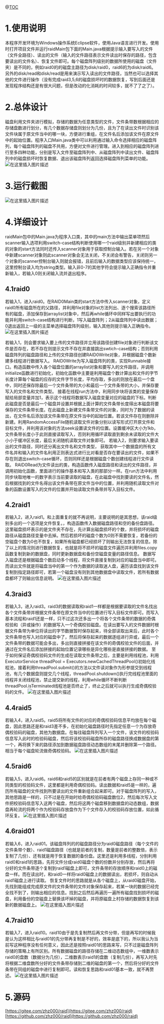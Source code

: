 ﻿@[TOC](目录)
# 1.使用说明
本程序开发环境为Windows操作系统Eclipse软件，使用Java语言进行开发。使用时打开项目文件并运行raidMain包下面的Main.java根据提示输入要写入的文件（文件全路径）、读出的文件（输入的文件路径表示文件读出时保存的路径，包含要读出的文件名）、恢复文件即可。每个磁盘阵列级别的数据所使用的磁盘（文件夹）是不同的，例如raid0的的磁盘主路径为disk/raid0，raid6的为disk/raid6。另外的disk/read和disk/read是用来演示写入读出的文件路径，当然也可以选择其他的文件进行操作（没有完成raid3,5,6的磁盘损坏时的数据恢复，写到后面还是发现程序结构还是有很大问题，但是改动的化消耗的时间较多，就不了了之了）。
# 2.总体设计
磁盘利用文件夹进行模拟，存储的数据为任意类型的文件，文件条带数根据相应的存储盘数进行划分，有几个数据存储盘则划分为几份，且为了在读出文件时识别该文件块属于原文件当中的哪一块，方便进行重组，在文件名后添加该文件在原文件中的起始位置。程序入口Main.java类中可以利用通过输入命令选择相应的磁盘阵列，每个磁盘阵列的磁盘不共用，方便对文件进行管理。进入到相应的磁盘阵列进行至多四种功能，分别是写入文件至磁盘阵列中、从磁盘阵列中读出文件、磁盘阵列中的磁盘损坏时恢复数据、退出该磁盘阵列返回选择磁盘阵列菜单的功能。
 ![在这里插入图片描述](https://img-blog.csdnimg.cn/20210617163951664.png?x-oss-process=image/watermark,type_ZmFuZ3poZW5naGVpdGk,shadow_10,text_aHR0cHM6Ly9ibG9nLmNzZG4ubmV0L3FxXzQzNzk0NjMz,size_16,color_FFFFFF,t_70)
# 3.运行截图
 ![在这里插入图片描述](https://img-blog.csdnimg.cn/20210617164002131.png?x-oss-process=image/watermark,type_ZmFuZ3poZW5naGVpdGk,shadow_10,text_aHR0cHM6Ly9ibG9nLmNzZG4ubmV0L3FxXzQzNzk0NjMz,size_16,color_FFFFFF,t_70)
# 4.详细设计
raidMain包中的Main.java为程序入口类，其中的main方法中输出菜单项然后scanner输入选项利用switch-case结构判断使用哪一个raid级别并新建相应的类的对象的start方法同时还传入scanner对象用于获取控制台输入。若在另一个对象中新建scanner对象则此scanner对象会无法关闭，不关闭会有警告，关闭则另一个对象的scanner控制台输入则就会报错，且前后输入的数据类型应该保持统一，这里控制台读入均为string类型。输入非0-7的其他字符会提示输入正确指令并重新输入，若输入0则关闭输入流并退出程序。
## 4.1raid0
若输入1，进入raid0。在RAID0Main类的start方法中传入scanner对象，定义raid0所有磁盘所在的父路径，并利用file对象的list方法列出、逐个搜索该路径所有的磁盘，添加保存到arraylist对象中，然后再while循环中同样写出要执行的功能并利用switch-case结构进行判断，1写入磁盘阵列；2从磁盘阵列中读出数据；0退出返回上一级的主菜单选择磁盘阵列级别，输入其他则提示输入正确指令。
![在这里插入图片描述](https://img-blog.csdnimg.cn/20210617164023364.png?x-oss-process=image/watermark,type_ZmFuZ3poZW5naGVpdGk,shadow_10,text_aHR0cHM6Ly9ibG9nLmNzZG4ubmV0L3FxXzQzNzk0NjMz,size_16,color_FFFFFF,t_70)

若输入1，则会要求输入要上传的文件路径并立用该路径创建file对象进行判断该文件是否存在，若不存在则提示文件不存在并直接跳出swtich-case结构；否则利用磁盘阵列的磁盘路径和上传的文件路径创建RAID0Write对象，并根据磁盘个数新建多线程进行数据写入。
RAID0Write为写入磁盘阵列的类，实现Runnable接口。构造函数中传入各个磁盘位置的arraylist对象和要写入的文件路径，并调用initialize函数进行初始化，初始化函数中主要是利用磁盘个数计算出和文件的字节长度计算每个磁盘的应存的文件字节长度，平均存取，多出的则放在最后一个盘中，同时还保存除最后一个文件条带的大小和最后一个文件条带的大小，并保存要写入的文件名和文件类型。
	接着在线程run方法中，利用同步块将该类的变量保存赋给局部变量并加1，表示这个线程将数据写入磁盘变量对应的磁盘的下标。判断此磁盘是否是最后一个磁盘并设置并根据上面计算的文件条带长度得出本磁盘将要保存的文件条带长度。在此磁盘上新建文件条带文件的对象，同时为了数据的读出，在文件名后添加该文件条带在原文件当中的起始位置。若该文件存在则删除并新建。利用RandomAccessFile随机读取文件对象分别以读写形式打开原文件和目标文件，并利用该对象的方法seek设置读文件的位置。设置缓冲区大小为1kb，文件条带长度小于此则直接读取写入，否则利用循环读取直到剩余未读取的文件大小小于缓冲区长度，最后关闭随机读取文件对象即可。
	若输入2，则要求输入要读出的文件路径，同时还分离出文件名和文件类型，	获取其中一个数据盘的所有文件名并和输入的文件名利用正则表达式进行比对看是否存在要读出的文件，如果不存在则退出switch-case循环，否则同样还是根据磁盘个数创建线程进行文件读取。
	RAID0Read为文件读出的类，构造函数传入磁盘路径和读出的文件路径，并调用初始化函数，里面进行的操作基本和写入类的那部分一样。在run方法中利用同步块取地唯一的数字表示当前要读取的磁盘，在此磁盘中找到要读的文件名，然后根据找到的文件名得出该文件条带在原文件当中的位置，并利用随机读取文件对象的函数设置写入的文件的位置并开始读取文件条带并写入目标文件。
## 4.2raid1
若输入2，进入raid1。和上面重复的就不再说明，主要说明的是其思想，该raid级别多出的一个选项是文件恢复。，构造函数传入数据磁盘路径和空的备份盘路径。这里磁盘损坏表示的是文件夹不存在，先计算出磁盘损坏的个数，并将损坏的磁盘路径从磁盘路径变量中去掉。然后若损坏的磁盘个数为0则不需要恢复，若备份的空磁盘个数为0也不恢复，如果所有磁盘都已经损坏了则输出无法恢复的信息。除了以上的情况则进行数据恢复，也就是将不损坏的磁盘文件遍历并利用files.copy函数复制到新的数据盘，同时更新数据盘和备份空磁盘变量的路径信息。
数据写入磁盘还是根据磁盘个数启动多个线程，将文件直接复制到对应的磁盘当中即可。而读出文件就是将磁盘当中的第一个作为数据的读取迷人盘，遍历该盘找到该文件复制到指定路径即可，若第一个磁盘没有则到其他数据盘中读取文件，若所有数据盘都坏了则输出信息说明。
![在这里插入图片描述](https://img-blog.csdnimg.cn/20210617164034593.png?x-oss-process=image/watermark,type_ZmFuZ3poZW5naGVpdGk,shadow_10,text_aHR0cHM6Ly9ibG9nLmNzZG4ubmV0L3FxXzQzNzk0NjMz,size_16,color_FFFFFF,t_70)
## 4.3raid3
若输入3，进入raid3。raid3的数据读取和raid1一样都是根据要读取的文件名找出各个文件条带并根据文件条带在原文件当中的位置进行写入目标文件即可。而写入基本流程和raid1还是一样，只不过这次还多出一个将各个文件条带的数据的奇偶校验和（异或操作）的数据写入一个奇偶校验磁盘。在读出要写入的文件数据时根据文件条带为单位将读出的字节数据暂时保存起来，待全部读取出来后，此时各个文件条带也写入对应的磁盘中了，然后将保存起来的数据逐组进行异或，最后一个文件条带的数据可能会多出，多出则直接拼接在该文件的奇偶校验文件的后面，并通过在文件名后添加拼接的起始位置记录哪些是异化哪些是直接拼接的数据。
至于如何保证奇偶校验码文件的生成在读取文件条带之后，主要是利用线程池，利用ExecutorService threadPool = Executors.newCachedThreadPool()初始化线程池，接着利用threadPool.submit()的方法以文件读对象作为形参提交到线程池，有几个数据盘则提交几个线程，threadPool.shutdown()执行完线程池里面的线程并关闭线程池，禁止提交新的线程，利用while循环不断判断threadPool.isTerminated线程池是否终止了，终止之后就可以执行生成奇偶校验码的文件。
![在这里插入图片描述](https://img-blog.csdnimg.cn/20210617164044702.png?x-oss-process=image/watermark,type_ZmFuZ3poZW5naGVpdGk,shadow_10,text_aHR0cHM6Ly9ibG9nLmNzZG4ubmV0L3FxXzQzNzk0NjMz,size_16,color_FFFFFF,t_70)
## 4.4raid5
若输入4，进入raid5。raid5将所有文件的对应的奇偶校验码信息平均放在每个磁盘，因此思路还是和raid3差不多，在初始化磁盘路径时先指定任意一个为存放奇偶校验码的磁盘，其他为数据盘。在每往磁盘阵列写入一个文件，该文件的校验码信息写入此时的检验码磁盘，然后将该校验码磁盘所存的磁盘路径换成数据盘的第一个，再将换下来的路径添加到数据磁盘路径动态数组的末尾并删除第一个路径。相当于每个磁盘轮流做奇偶校验码。
![在这里插入图片描述](https://img-blog.csdnimg.cn/20210617164054412.png)

## 4.5raid6
若输入5，进入raid6。raid6和raid5的区别就是在前者有两个磁盘上存同一种或不同类型的校验码文件，这里都是利用奇偶校验码。读出数据和raid5是一样的，遍历所有磁盘的文件找到所要读出的文件重新组合起来即可。对于磁盘阵列的写入， 其他思路是一样的，只不过是在开始时给奇偶校验码磁盘数位2，然后每次写入文件把校验码信息写入这两个磁盘，然后将这两个磁盘移到数据盘的动态数组，数据盘再轮流的将两个作为校验码存放盘作为下个文件存入的校验码存放位置，如此循环反复。
![在这里插入图片描述](https://img-blog.csdnimg.cn/20210617164102754.png)

## 4.6raid01
若输入6，进入raid01。该磁盘阵列的的磁盘路径分为raid0磁盘路径（每个文件的文件条带个数）、raid1磁盘路径（也就是前者的复制，数量是前者的整数倍，表示复制了几份）、还有就是用于恢复数据的备份盘。这里还是利用多线程，分别利用raid0和raid1的思路，先将文件分成raid0磁盘个数的份数并分别存放，然后再将分好的文件条带逐个复制到raid1磁盘上即可，文件条带的存放顺序和raid0上的磁盘一样。而在读出时，和raid0一样将raid0磁盘上的数据读出，若损坏，则自动从raid1磁盘上进行读取。
恢复文件时的思路就是从各个磁盘上，从raid0磁盘开始，先找到能组成完成原文件的文件条带的文件对象保存起来，若某一块的数据已经完全找不到了，则输出相应的信息。找到之后然后再遍历一遍所有磁盘找到损坏的磁盘，利用备份的空磁盘上替换该坏掉的磁盘，并将原磁盘上村存储的数据恢复到该新的数据磁盘上。
![在这里插入图片描述](https://img-blog.csdnimg.cn/20210617164111702.png?x-oss-process=image/watermark,type_ZmFuZ3poZW5naGVpdGk,shadow_10,text_aHR0cHM6Ly9ibG9nLmNzZG4ubmV0L3FxXzQzNzk0NjMz,size_16,color_FFFFFF,t_70)
## 4.7raid10
若输入7，进入raid10。raid10由于是先复制然后再文件分带，但是再写的时候我是认为这样相比与raid01的先分带再复制是不好的，效率是底下的，所以我认为当前写这种程序没有任何意义，因此还是按照raid01的思路来写，只不过是磁盘阵列存储的策略上有所区别。所有数据磁盘的路径存储在二维动态数组中，一维数表示raid0的盘数（数据分为几份），二维数表示raid1的盘数（复制几份），再写入时先将根据二维盘数所分好的文件条带存储到二维的磁盘的第一个，然后将分好的文件条带在同组的磁盘中进行复制即可。读和恢复思路和raid01基本一致，就不再赘述。
![在这里插入图片描述](https://img-blog.csdnimg.cn/202106171641416.png?x-oss-process=image/watermark,type_ZmFuZ3poZW5naGVpdGk,shadow_10,text_aHR0cHM6Ly9ibG9nLmNzZG4ubmV0L3FxXzQzNzk0NjMz,size_16,color_FFFFFF,t_70)
# 5.源码
[https://gitee.com/zhz000/raid](https://gitee.com/zhz000/raid)
[https://github.com/zhz000/raid](https://github.com/zhz000/raid)
